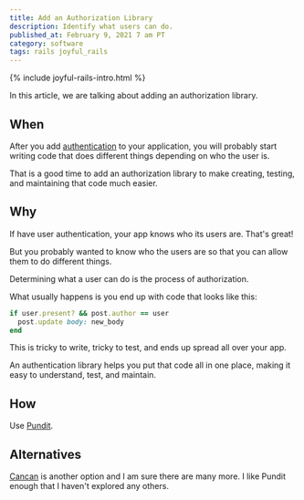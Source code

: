 ```yaml
---
title: Add an Authorization Library
description: Identify what users can do.
published_at: February 9, 2021 7 am PT
category: software
tags: rails joyful_rails
---
```


{% include joyful-rails-intro.html %}

In this article, we are talking about adding an authorization library.

## When

After you add [authentication](add_authentication) to your application, you will
probably start writing code that does different things depending on who the user
is.

That is a good time to add an authorization library to make creating, testing,
and maintaining that code much easier.

## Why

If have user authentication, your app knows who its users are. That's great!

But you probably wanted to know who the users are so that you can allow them to
do different things.

Determining what a user can do is the process of authorization.

What usually happens is you end up with code that looks like this:

```ruby
if user.present? && post.author == user
  post.update body: new_body
end
```

This is tricky to write, tricky to test, and ends up spread all over your app.

An authentication library helps you put that code all in one place, making it
easy to understand, test, and maintain.

## How

Use [Pundit](https://github.com/varvet/pundit).

## Alternatives

[Cancan](https://github.com/ryanb/cancan) is another option and I am sure
there are many more. I like Pundit enough that I haven't explored any
others.
